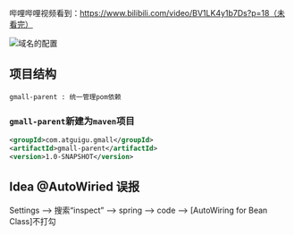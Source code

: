 哔哩哔哩视频看到：https://www.bilibili.com/video/BV1LK4y1b7Ds?p=18（未看完）

![域名的配置](https://www.bilibili.com/video/BV1LK4y1b7Ds?p=9)

## 项目结构
```text
gmall-parent : 统一管理pom依赖
```
### `gmall-parent`新建为`maven`项目
```xml
<groupId>com.atguigu.gmall</groupId>
<artifactId>gmall-parent</artifactId>
<version>1.0-SNAPSHOT</version>
```

## Idea @AutoWiried 误报
Settings --> 搜索“inspect” --> spring --> code --> [AutoWiring for Bean Class]不打勾